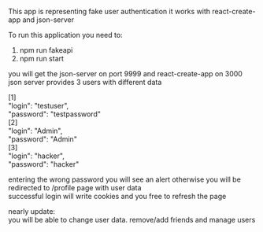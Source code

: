 This app is representing fake user authentication
it works with react-create-app and json-server   
   
To run this application you need to:   
1. npm run fakeapi   
2. npm run start   
   
you will get the json-server on port 9999 and react-create-app on 3000    
json server provides 3 users with different data   
   
[1]   
"login": "testuser",   
"password": "testpassword"   
[2]   
"login": "Admin",   
"password": "Admin"   
[3]   
"login": "hacker",   
"password": "hacker"   
   
entering the wrong password you will see an alert otherwise you will be redirected to /profile page with user data   
successful login will write cookies and you free to refresh the page   
   
nearly update:   
    you will be able to change user data. remove/add friends and manage users   